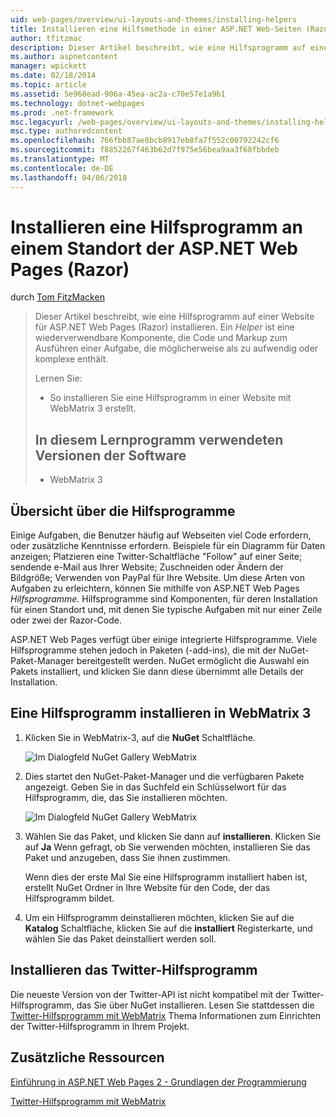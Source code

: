 ```yaml
---
uid: web-pages/overview/ui-layouts-and-themes/installing-helpers
title: Installieren eine Hilfsmethode in einer ASP.NET Web-Seiten (Razor) Standort | Microsoft Docs
author: tfitzmac
description: Dieser Artikel beschreibt, wie eine Hilfsprogramm auf einer Website für ASP.NET Web Pages (Razor) installieren. Ein Hilfsprogramm ist eine wiederverwendbare Komponente sein, die Code und Markup zum pro umfasst...
ms.author: aspnetcontent
manager: wpickett
ms.date: 02/18/2014
ms.topic: article
ms.assetid: 5e968ead-906a-45ea-ac2a-c70e57e1a9b1
ms.technology: dotnet-webpages
ms.prod: .net-framework
msc.legacyurl: /web-pages/overview/ui-layouts-and-themes/installing-helpers
msc.type: authoredcontent
ms.openlocfilehash: 766fbb87ae8bcb8917eb8fa7f552c00792242cf6
ms.sourcegitcommit: f8852267f463b62d7f975e56bea9aa3f68fbbdeb
ms.translationtype: MT
ms.contentlocale: de-DE
ms.lasthandoff: 04/06/2018
---
```

<a name="installing-a-helper-in-an-aspnet-web-pages-razor-site"></a>Installieren eine Hilfsprogramm an einem Standort der ASP.NET Web Pages (Razor)
====================
durch [Tom FitzMacken](https://github.com/tfitzmac)

> Dieser Artikel beschreibt, wie eine Hilfsprogramm auf einer Website für ASP.NET Web Pages (Razor) installieren. Ein *Helper* ist eine wiederverwendbare Komponente, die Code und Markup zum Ausführen einer Aufgabe, die möglicherweise als zu aufwendig oder komplexe enthält.
> 
> Lernen Sie:
> 
> - So installieren Sie eine Hilfsprogramm in einer Website mit WebMatrix 3 erstellt.
>   
> 
> ## <a name="software-versions-used-in-the-tutorial"></a>In diesem Lernprogramm verwendeten Versionen der Software
> 
> 
> - WebMatrix 3


## <a name="overview-of-helpers"></a>Übersicht über die Hilfsprogramme

Einige Aufgaben, die Benutzer häufig auf Webseiten viel Code erfordern, oder zusätzliche Kenntnisse erfordern. Beispiele für ein Diagramm für Daten anzeigen; Platzieren eine Twitter-Schaltfläche "Follow" auf einer Seite; sendende e-Mail aus Ihrer Website; Zuschneiden oder Ändern der Bildgröße; Verwenden von PayPal für Ihre Website. Um diese Arten von Aufgaben zu erleichtern, können Sie mithilfe von ASP.NET Web Pages *Hilfsprogramme*. Hilfsprogramme sind Komponenten, für deren Installation für einen Standort und, mit denen Sie typische Aufgaben mit nur einer Zeile oder zwei der Razor-Code.

ASP.NET Web Pages verfügt über einige integrierte Hilfsprogramme. Viele Hilfsprogramme stehen jedoch in Paketen (-add-ins), die mit der NuGet-Paket-Manager bereitgestellt werden. NuGet ermöglicht die Auswahl ein Pakets installiert, und klicken Sie dann diese übernimmt alle Details der Installation.

## <a name="installing-a-helper-in-webmatrix-3"></a>Eine Hilfsprogramm installieren in WebMatrix 3

1. Klicken Sie in WebMatrix-3, auf die **NuGet** Schaltfläche.

    ![Im Dialogfeld NuGet Gallery WebMatrix](installing-helpers/_static/image1.png)
2. Dies startet den NuGet-Paket-Manager und die verfügbaren Pakete angezeigt. Geben Sie in das Suchfeld ein Schlüsselwort für das Hilfsprogramm, die, das Sie installieren möchten.

    ![Im Dialogfeld NuGet Gallery WebMatrix](installing-helpers/_static/image2.png)
3. Wählen Sie das Paket, und klicken Sie dann auf **installieren**. Klicken Sie auf **Ja** Wenn gefragt, ob Sie verwenden möchten, installieren Sie das Paket und anzugeben, dass Sie ihnen zustimmen.

     Wenn dies der erste Mal Sie eine Hilfsprogramm installiert haben ist, erstellt NuGet Ordner in Ihre Website für den Code, der das Hilfsprogramm bildet.
4. Um ein Hilfsprogramm deinstallieren möchten, klicken Sie auf die **Katalog** Schaltfläche, klicken Sie auf die **installiert** Registerkarte, und wählen Sie das Paket deinstalliert werden soll.

## <a name="installing-the-twitter-helper"></a>Installieren das Twitter-Hilfsprogramm

Die neueste Version von der Twitter-API ist nicht kompatibel mit der Twitter-Hilfsprogramm, das Sie über NuGet installieren. Lesen Sie stattdessen die [Twitter-Hilfsprogramm mit WebMatrix](twitter-helper.md) Thema Informationen zum Einrichten der Twitter-Hilfsprogramm in Ihrem Projekt.

<a id="Additional_Resources"></a>
## <a name="additional-resources"></a>Zusätzliche Ressourcen


[Einführung in ASP.NET Web Pages 2 - Grundlagen der Programmierung](../getting-started/introducing-razor-syntax-c.md)

[Twitter-Hilfsprogramm mit WebMatrix](twitter-helper.md)
